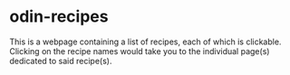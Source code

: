 # odin-recipes
This is a webpage containing a list of recipes, each of which is clickable. Clicking on the recipe names would take you to the individual page(s) dedicated to said recipe(s).
